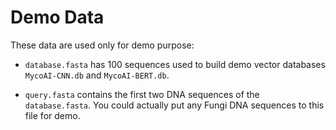 # Demo Data

These data are used only for demo purpose:

- `database.fasta` has 100 sequences used to build demo vector databases `MycoAI-CNN.db` and `MycoAI-BERT.db`.

- `query.fasta` contains the first two DNA sequences of the `database.fasta`. You could actually put any Fungi DNA sequences to this file for demo.